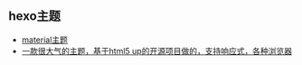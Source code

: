 ## hexo主题
+ [material主题](https://blog.viosey.com/)
+ [一款很大气的主题，基于html5 up的开源项目做的，支持响应式，各种浏览器](https://github.com/miccall/hexo-theme-Mic_Theme)
